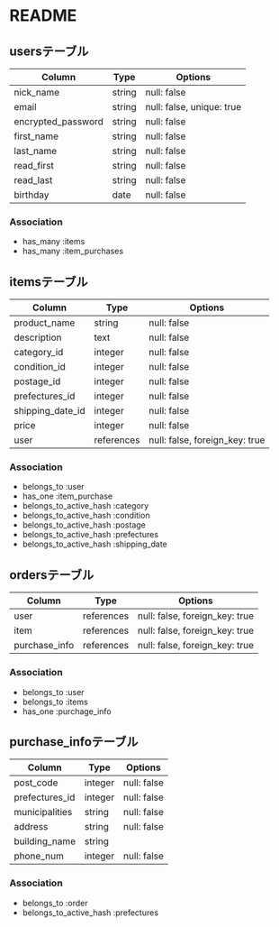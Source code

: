 # README

## usersテーブル

|       Column       |  Type  |          Options          |
| ------------------ | ------ | ------------------------- |
| nick_name          | string | null: false               |
| email              | string | null: false, unique: true |
| encrypted_password | string | null: false               |
| first_name         | string | null: false               |
| last_name          | string | null: false               |
| read_first         | string | null: false               |
| read_last          | string | null: false               |
| birthday           | date   | null: false               |

### Association
- has_many :items
- has_many :item_purchases


## itemsテーブル

|      Column      |    Type    |            Options             |
| ---------------- | ---------- | ------------------------------ |
| product_name     | string     | null: false                    |
| description      | text       | null: false                    |
| category_id      | integer    | null: false                    |
| condition_id     | integer    | null: false                    |
| postage_id       | integer    | null: false                    |
| prefectures_id   | integer    | null: false                    |
| shipping_date_id | integer    | null: false                    |
| price            | integer    | null: false                    |
| user             | references | null: false, foreign_key: true |

### Association
- belongs_to :user
- has_one :item_purchase
- belongs_to_active_hash :category
- belongs_to_active_hash :condition
- belongs_to_active_hash :postage
- belongs_to_active_hash :prefectures
- belongs_to_active_hash :shipping_date


## ordersテーブル

|     Column    |    Type    |            Options             |
| ------------- | ---------- | ------------------------------ |
| user          | references | null: false, foreign_key: true |
| item          | references | null: false, foreign_key: true |
| purchase_info | references | null: false, foreign_key: true |

### Association
- belongs_to :user
- belongs_to :items
- has_one :purchage_info


## purchase_infoテーブル

|     Column     |  Type   |   Options   |
| -------------- | ------- | ----------- |
| post_code      | integer | null: false |
| prefectures_id | integer | null: false |
| municipalities | string  | null: false |
| address        | string  | null: false |
| building_name  | string  |             |
| phone_num      | integer | null: false |

### Association
- belongs_to :order
- belongs_to_active_hash :prefectures